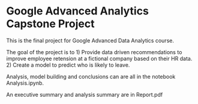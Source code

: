 Google Advanced Analytics Capstone Project
==========================================

This is the final project for Google Advanced Data Analytics course.

The goal of the project is to 1) Provide data driven recommendations to improve employee retension at a fictional company based on their HR data. 2) Create a model to predict who is likely to leave.

Analysis, model building and conclusions can are all in the notebook Analysis.ipynb.

An executive summary and analysis summary are in Report.pdf
